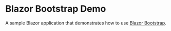 Blazor Bootstrap Demo
=======================

A sample Blazor application that demonstrates how to use [Blazor Bootstrap](https://github.com/MikaBerglund/Blazor-Bootstrap).
